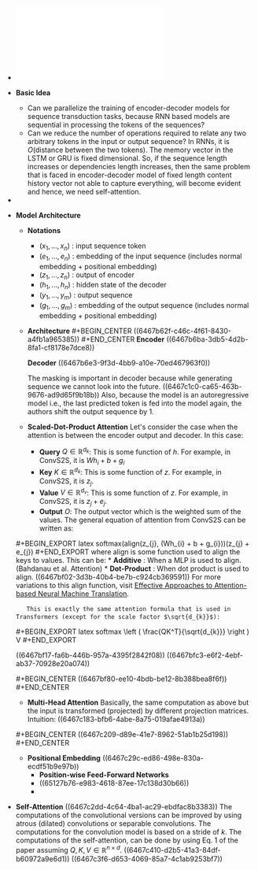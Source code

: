 - ![Attention Is All You Need](../assets/1706.03762_1684517468103_0.pdf)
- **Basic Idea**
  * Can we parallelize the training of encoder-decoder models for sequence transduction tasks, because RNN based models are sequential in processing the tokens of the sequences?
  * Can we reduce the number of operations required to relate any two arbitrary tokens in the input or output sequence? In RNNs, it is $O$(distance between the two tokens). The memory vector in the LSTM or GRU is fixed dimensional. So, if the sequence length increases or dependencies length increases, then the same problem that is faced in encoder-decoder model of fixed length content history vector not able to capture everything, will become evident and hence, we need self-attention.
-
- **Model Architecture**
  * **Notations**
      * $(x_{1}, ..., x_{n})$ : input sequence token
      * $(e_{1}, ..., e_{n})$ : embedding of the input sequence (includes normal embedding + positional embedding)
      * $(z_{1}, ..., z_{n})$ : output of encoder
      * $(h_{1}, ..., h_{n})$ : hidden state of the decoder
      * $(y_{1}, ..., y_{m})$ : output sequence
      * $(g_{1}, ..., g_{m})$ : embedding of the output sequence (includes normal embedding + positional embedding)
  * **Architecture**
  #+BEGIN_CENTER
  ((6467b62f-c46c-4f61-8430-a4fb1a965385))
  #+END_CENTER 
      **Encoder**
      ((6467b6ba-3db5-4d2b-8fa1-cf8178e7dce8))
       
       **Decoder**
       ((6467b6e3-9f3d-4bb9-a10e-70ed467963f0))
  
       The masking is important in decoder because while generating sequence we cannot look into the future. ((6467c1c0-ca65-463b-9676-ad9d65f9b18b)) Also, because the model is an autoregressive model i.e., the last predicted token is fed into the model again, the authors shift the output sequence by 1.
  
  * **Scaled-Dot-Product Attention**
     Let's consider the case when the attention is between the encoder output and decoder. In this case:
      * **Query** $Q \in \mathbb{R}^{d_{k}}$: This is some function of $h$. For example, in ConvS2S, it is $Wh_{i} + b + g_{i}$
      * **Key** $K \in \mathbb{R}^{d_{k}}$: This is some function of $z$. For example, in ConvS2S, it is $z_{j}$.
      * **Value** $V \in \mathbb{R}^{d_{v}}$: This is some function of $z$. For example, in ConvS2S, it is $z_{j} + e_{j}$.
      * **Output** $O$: The output vector which is the weighted sum of the values.
     The general equation of attention from ConvS2S can be written as:
  
  #+BEGIN_EXPORT latex
  softmax(align(z_{j}, (Wh_{i} + b + g_{i}))(z_{j} + e_{j})
  #+END_EXPORT
           where align is some function used to align the keys to values. This can be:
              * **Additive** : When a MLP is used to align. (Bahdanau et al. Attention)
              * **Dot-Product** : When dot product is used to align.
  ((6467bf02-3d3b-40b4-be7b-c924cb369591))
           For more variations to this align function, visit [Effective Approaches to Attention-based Neural Machine Translation](https://arxiv.org/abs/1508.04025).
  
         This is exactly the same attention formula that is used in Transformers (except for the scale factor $\sqrt{d_{k}}$):
  
  #+BEGIN_EXPORT latex
  softmax \left ( \frac{QK^T}{\sqrt{d_{k}}} \right ) V
  #+END_EXPORT
  
  ((6467bf17-fa6b-446b-957a-4395f2842f08))
  ((6467bfc3-e6f2-4ebf-ab37-70928e20a074))
  
  #+BEGIN_CENTER
  ((6467bf80-ee10-4bdb-be12-8b388bea8f6f))
  #+END_CENTER
  
  * **Multi-Head Attention**
  Basically, the same computation as above but the input is transformed (projected) by different projection matrices. Intuition: ((6467c183-bfb6-4abe-8a75-019afae4913a))
  
  
  #+BEGIN_CENTER
  ((6467c209-d89e-41e7-8962-51ab1b25d198))
  #+END_CENTER
  
  * **Positional Embedding**
  ((6467c29c-ed86-498e-830a-ecdf51b9e97b))
	- **Position-wise Feed-Forward Networks**
	- ((65127b76-e983-4618-87ee-17c138d30b66))
	-
- **Self-Attention**
  ((6467c2dd-4c64-4ba1-ac29-ebdfac8b3383))
  The computations of the convolutional versions can be improved by using atrous (dilated) convolutions or separable convolutions. The computations for the convolution model is based on a stride of $k$. The computations of the self-attention, can be done by using Eq. 1 of the paper assuming $Q, K, V \in \mathbb{R}^{n \times d}$.
  ((6467c410-d2b5-41a3-84df-b60972a9e6d1))
  ((6467c3f6-d653-4069-85a7-4c1ab9253bf7))